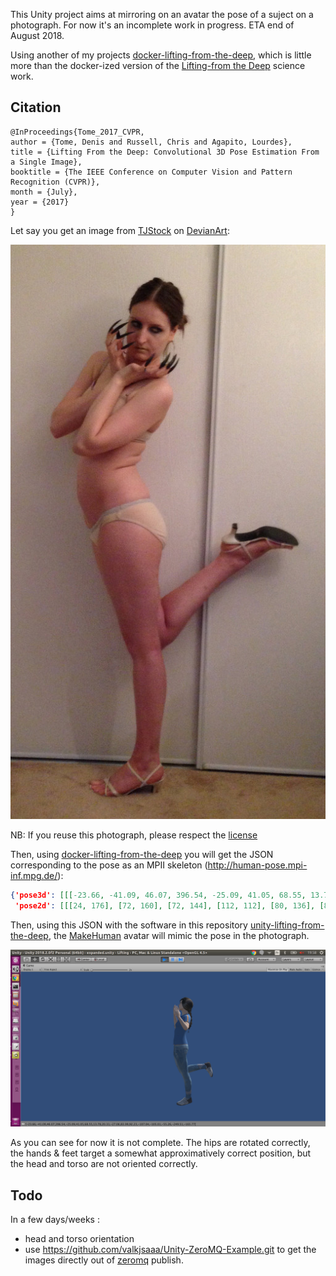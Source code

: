 This Unity project aims at mirroring on an avatar the pose of a suject on a photograph.
For now it's an incomplete work in progress. ETA end of August 2018.

Using another of my projects [docker-lifting-from-the-deep](https://github.com/dmaugis/docker-lifting-from-the-deep), which is little more than the docker-ized version of the [Lifting-from the Deep](https://github.com/DenisTome/Lifting-from-the-Deep-release) science work.
## Citation
	@InProceedings{Tome_2017_CVPR,
	author = {Tome, Denis and Russell, Chris and Agapito, Lourdes},
	title = {Lifting From the Deep: Convolutional 3D Pose Estimation From a Single Image},
	booktitle = {The IEEE Conference on Computer Vision and Pattern Recognition (CVPR)},
	month = {July},
	year = {2017}
	}
	
Let say you get an image from [TJStock](https://www.deviantart.com/tjstock/) on [DevianArt](https://www.deviantart.com/): 

![photo demon_goddess_12 from TJStock on DeviantArt](https://raw.githubusercontent.com/dmaugis/unity-lifting-from-the-deep/master/doc/demon_goddess_12___drawing_pose_reference_by_tjstock-d86cuaq-reduced.jpg "my source photo, demon_goddess_12 / TJStock / DeviantArt")


NB: If you reuse this photograph, please respect the [license](https://www.deviantart.com/tjstock/journal/Rules-and-Licensing-Agreements-395041532)

Then, using [docker-lifting-from-the-deep](https://github.com/dmaugis/docker-lifting-from-the-deep) you will get the JSON corresponding to the pose as an MPII skeleton (http://human-pose.mpi-inf.mpg.de/):
```json
{'pose3d': [[[-23.66, -41.09, 46.07, 396.54, -25.09, 41.05, 68.55, 13.78, 20.33, -27.06, 83.99, 92.23,-107.04, -105.01, -55.26, -249.51, -165.77], [262572.2, 262689.07, 262699.1, 262735.86, 262455.32, 262491.02, 262517.2, 262574.63, 262558.03, 262530.92, 262549.56, 262438.51, 262314.3, 262382.99, 262685.04, 262766.79, 262658.06], [-154.77, -179.59, -607.06, -491.88, -179.89, -680.34, -1048.2, 106.36, 430.93, 506.17, 689.91, 347.03, 164.34, 372.37, 415.17, 209.76, 377.93]]], 
 'pose2d': [[[24, 176], [72, 160], [72, 144], [112, 112], [80, 136], [88, 176], [120, 136], [80, 144], [176, 152], [248, 168], [200, 224], [176, 152], [256, 168], [320, 168]]]}
```
Then, using this JSON with the software in this repository [unity-lifting-from-the-deep](https://github.com/dmaugis/unity-lifting-from-the-deep), the [MakeHuman](http://www.makehumancommunity.org) avatar will mimic the pose in the photograph.

![Alt text](https://github.com/dmaugis/unity-lifting-from-the-deep/blob/master/doc/Screenshot%20from%202018-07-30%2019-58-30.png "Optional title")

As you can see for now it is not complete. The hips are rotated correctly, the hands & feet target a somewhat approximatively correct position, but the head and torso are not oriented correctly.

## Todo
In a few days/weeks :
- head and torso orientation
- use https://github.com/valkjsaaa/Unity-ZeroMQ-Example.git to get the images directly out of [zeromq](http://zeromq.org/) publish.



